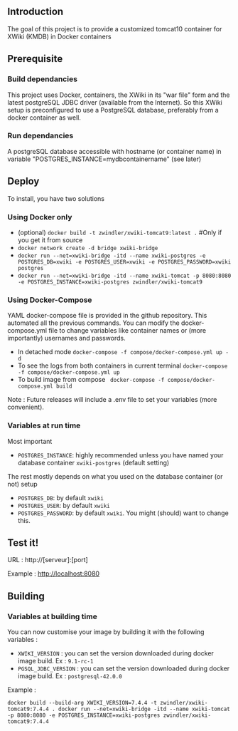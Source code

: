 ## Introduction

The goal of this project is to provide a customized tomcat10 container for XWiki (KMDB) in Docker containers

## Prerequisite 

### Build dependancies

This project uses Docker, containers, the XWiki in its "war file" form and the latest postgreSQL JDBC driver (available from the Internet). So this XWiki setup is preconfigured to use a PostgreSQL database, preferably from a docker container as well.

### Run dependancies

A postgreSQL database accessible with hostname (or container name) in variable "POSTGRES_INSTANCE=mydbcontainername" (see later)

## Deploy

To install, you have two solutions

### Using Docker only

  * (optional) `docker build -t zwindler/xwiki-tomcat9:latest .` #Only if you get it from source
  * `docker network create -d bridge xwiki-bridge`
  * `docker run --net=xwiki-bridge -itd --name xwiki-postgres -e POSTGRES_DB=xwiki -e POSTGRES_USER=xwiki -e POSTGRES_PASSWORD=xwiki postgres`
  * `docker run --net=xwiki-bridge -itd --name xwiki-tomcat -p 8080:8080 -e POSTGRES_INSTANCE=xwiki-postgres zwindler/xwiki-tomcat9`
				
### Using Docker-Compose

YAML docker-compose file is provided in the github repository. This automated all the previous commands. You can modify the docker-compose.yml file to change variables like container names or (more importantly) usernames and passwords.

  * In detached mode `docker-compose -f compose/docker-compose.yml up -d`
  * To see the logs from both containers in current terminal `docker-compose -f compose/docker-compose.yml up`
  * To build image from compose ` docker-compose -f compose/docker-compose.yml build`  

Note : Future releases will include a .env file to set your variables (more convenient).

### Variables at run time

Most important
  * `POSTGRES_INSTANCE`: highly recommended unless you have named your database container `xwiki-postgres` (default setting)

The rest mostly depends on what you used on the database container (or not) setup
  * `POSTGRES_DB`: by default `xwiki`
  * `POSTGRES_USER`: by default `xwiki`
  * `POSTGRES_PASSWORD`: by default `xwiki`. You might (should) want to change this.
	
## Test it!

URL : http://[serveur]:[port]

Example : <http://localhost:8080>

## Building

### Variables at building time

You can now customise your image by building it with the following variables :

  * `XWIKI_VERSION` : you can set the version downloaded during docker image build. Ex : `9.1-rc-1`
  * `PGSQL_JDBC_VERSION` : you can set the version downloaded during docker image build. Ex : `postgresql-42.0.0`

Example : 

`docker build --build-arg XWIKI_VERSION=7.4.4 -t zwindler/xwiki-tomcat9:7.4.4 .
docker run --net=xwiki-bridge -itd --name xwiki-tomcat -p 8080:8080 -e POSTGRES_INSTANCE=xwiki-postgres zwindler/xwiki-tomcat9:7.4.4`
